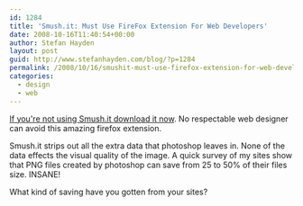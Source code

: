 ```yaml
---
id: 1284
title: 'Smush.it: Must Use FireFox Extension For Web Developers'
date: 2008-10-16T11:40:54+00:00
author: Stefan Hayden
layout: post
guid: http://www.stefanhayden.com/blog/?p=1284
permalink: /2008/10/16/smushit-must-use-firefox-extension-for-web-developers/
categories:
  - design
  - web
---
```

<a href="http://smushit.com/">If you're not using Smush.it download it now</a>. No respectable web designer can avoid this amazing firefox extension.

Smush.it strips out all the extra data that photoshop leaves in. None of the data effects the visual quality of the image. A quick survey of my sites show that PNG files created by photoshop can save from 25 to 50% of their files size. INSANE!

What kind of saving have you gotten from your sites?